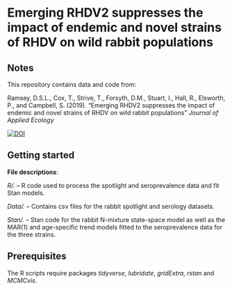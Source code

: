 Emerging RHDV2 suppresses the impact of endemic and novel strains of
RHDV on wild rabbit populations
================

## Notes

This repository contains data and code from:

Ramsey, D.S.L., Cox, T., Strive, T., Forsyth, D.M., Stuart, I., Hall,
R., Elsworth, P., and Campbell, S. (2019). “Emerging RHDV2 suppresses
the impact of endemic and novel strains of RHDV on wild rabbit
populations” *Journal of Applied
Ecology*

[![DOI](https://zenodo.org/badge/DOI/10.5281/zenodo.3517266.svg)](https://doi.org/10.5281/zenodo.3517266)

## Getting started

**File descriptions**:

*R/.* – R code used to process the spotlight and seroprevalence data and
fit Stan models.

*Data/.* – Contains csv files for the rabbit spotlight and serology
datasets.

*Stan/.* – Stan code for the rabbit N-mixture state-space model as well
as the MAR(1) and age-specific trend models fitted to the seroprevalence
data for the three strains.

## Prerequisites

The R scripts require packages *tidyverse*, *lubridate*, *gridExtra*,
*rstan* and *MCMCvis*.
